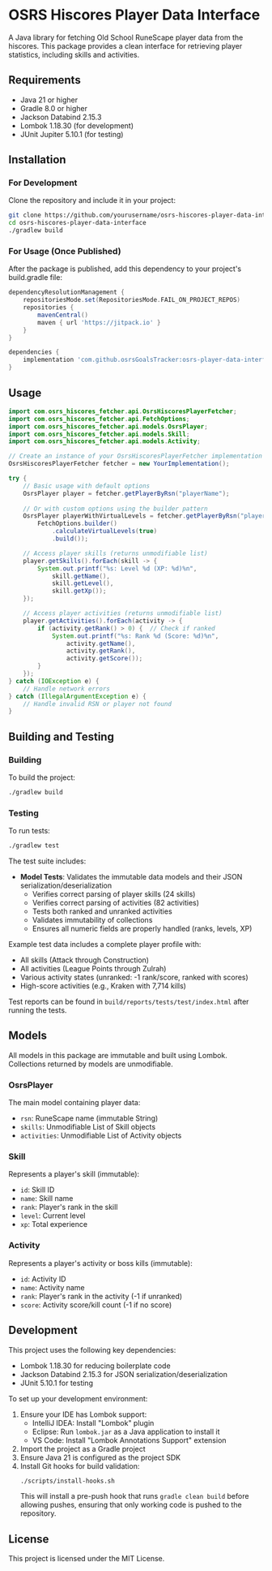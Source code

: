 # OSRS Hiscores Player Data Interface

A Java library for fetching Old School RuneScape player data from the hiscores. This package provides a clean interface for retrieving player statistics, including skills and activities.

## Requirements

- Java 21 or higher
- Gradle 8.0 or higher
- Jackson Databind 2.15.3
- Lombok 1.18.30 (for development)
- JUnit Jupiter 5.10.1 (for testing)

## Installation

### For Development
Clone the repository and include it in your project:

```bash
git clone https://github.com/yourusername/osrs-hiscores-player-data-interface.git
cd osrs-hiscores-player-data-interface
./gradlew build
```

### For Usage (Once Published)
After the package is published, add this dependency to your project's build.gradle file:

```groovy
dependencyResolutionManagement {
    repositoriesMode.set(RepositoriesMode.FAIL_ON_PROJECT_REPOS)
    repositories {
        mavenCentral()
        maven { url 'https://jitpack.io' }
    }
}

dependencies {
    implementation 'com.github.osrsGoalsTracker:osrs-player-data-interface:v1.1.3'
}
```

## Usage

```java
import com.osrs_hiscores_fetcher.api.OsrsHiscoresPlayerFetcher;
import com.osrs_hiscores_fetcher.api.FetchOptions;
import com.osrs_hiscores_fetcher.api.models.OsrsPlayer;
import com.osrs_hiscores_fetcher.api.models.Skill;
import com.osrs_hiscores_fetcher.api.models.Activity;

// Create an instance of your OsrsHiscoresPlayerFetcher implementation
OsrsHiscoresPlayerFetcher fetcher = new YourImplementation();

try {
    // Basic usage with default options
    OsrsPlayer player = fetcher.getPlayerByRsn("playerName");
    
    // Or with custom options using the builder pattern
    OsrsPlayer playerWithVirtualLevels = fetcher.getPlayerByRsn("playerName",
        FetchOptions.builder()
            .calculateVirtualLevels(true)
            .build());

    // Access player skills (returns unmodifiable list)
    player.getSkills().forEach(skill -> {
        System.out.printf("%s: Level %d (XP: %d)%n", 
            skill.getName(), 
            skill.getLevel(), 
            skill.getXp());
    });

    // Access player activities (returns unmodifiable list)
    player.getActivities().forEach(activity -> {
        if (activity.getRank() > 0) {  // Check if ranked
            System.out.printf("%s: Rank %d (Score: %d)%n", 
                activity.getName(), 
                activity.getRank(), 
                activity.getScore());
        }
    });
} catch (IOException e) {
    // Handle network errors
} catch (IllegalArgumentException e) {
    // Handle invalid RSN or player not found
}
```

## Building and Testing

### Building
To build the project:

```bash
./gradlew build
```

### Testing
To run tests:

```bash
./gradlew test
```

The test suite includes:

- **Model Tests**: Validates the immutable data models and their JSON serialization/deserialization
  - Verifies correct parsing of player skills (24 skills)
  - Verifies correct parsing of activities (82 activities)
  - Tests both ranked and unranked activities
  - Validates immutability of collections
  - Ensures all numeric fields are properly handled (ranks, levels, XP)

Example test data includes a complete player profile with:
- All skills (Attack through Construction)
- All activities (League Points through Zulrah)
- Various activity states (unranked: -1 rank/score, ranked with scores)
- High-score activities (e.g., Kraken with 7,714 kills)

Test reports can be found in `build/reports/tests/test/index.html` after running the tests.

## Models

All models in this package are immutable and built using Lombok. Collections returned by models are unmodifiable.

### OsrsPlayer
The main model containing player data:
- `rsn`: RuneScape name (immutable String)
- `skills`: Unmodifiable List of Skill objects
- `activities`: Unmodifiable List of Activity objects

### Skill
Represents a player's skill (immutable):
- `id`: Skill ID
- `name`: Skill name
- `rank`: Player's rank in the skill
- `level`: Current level
- `xp`: Total experience

### Activity
Represents a player's activity or boss kills (immutable):
- `id`: Activity ID
- `name`: Activity name
- `rank`: Player's rank in the activity (-1 if unranked)
- `score`: Activity score/kill count (-1 if no score)

## Development

This project uses the following key dependencies:
- Lombok 1.18.30 for reducing boilerplate code
- Jackson Databind 2.15.3 for JSON serialization/deserialization
- JUnit 5.10.1 for testing

To set up your development environment:
1. Ensure your IDE has Lombok support:
   - IntelliJ IDEA: Install "Lombok" plugin
   - Eclipse: Run `lombok.jar` as a Java application to install it
   - VS Code: Install "Lombok Annotations Support" extension
2. Import the project as a Gradle project
3. Ensure Java 21 is configured as the project SDK
4. Install Git hooks for build validation:
   ```bash
   ./scripts/install-hooks.sh
   ```
   This will install a pre-push hook that runs `gradle clean build` before allowing pushes,
   ensuring that only working code is pushed to the repository.

## License

This project is licensed under the MIT License. 